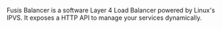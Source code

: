 Fusis Balancer is a software Layer 4 Load Balancer powered by Linux's IPVS. It exposes a HTTP API to manage your services dynamically.
